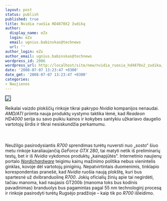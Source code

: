 ```yaml
---
layout: post
status: publish
published: true
title: Nvidia ruošia HD4870X2 žudiką
author:
  display_name: eZx
  login: eZx
  email: ugnius.babinskas@technews
  url: ''
author_login: eZx
author_email: ugnius.babinskas@technews
wordpress_id: 2086
wordpress_url: http://localhost/site/new/nvidia_ruosia_hd4870x2_zudika/
date: '2008-07-07 13:23:47 +0300'
date_gmt: '2008-07-07 13:23:47 +0300'
categories:
- Naujienos
---
```

<div class="imgright"><img src="http://www.technews.lt/upl/Failai/imgs.jpg" border="1"></div>
<p>Reikalai vaizdo plokščių rinkoje tikrai pakrypo <i>Nvidia</i> kompanijos nenaudai. <i>AMD/ATI</i> priimta nauja produktų vystymo taktika lėmė, kad <i>Readeon HD4000</i> serija su savo puikiu kainos ir kokybes santykiu užkariavo daugelio vartotojų širdis ir tikrai nesiskundžia perkamumu.<br />
<br><br />
<br>Neužilgo pasirodysiantis <i>R700</i> sprendimas turėtų nuversti nuo „sosto“ šiuo metu rinkoje karaliaujančią <i>GeForce GTX 280</i>, tai matyti netik iš preliminarių testų, bet ir iš <i>Nvidia</i> vykdomos produktų „kainapjūtės“. Internetinio naujienų portalo <a class="ns" href="http://www.nordichardware.com"><i>Nordichardware</i></a> teigimu kainų mažinimo politika nebus vienintelis ginklas, kovoje dėl vartotojų piniginių. Nepatvirtintais duomenimis, tinklapio korespondentas pranešė, kad <i>Nvidia</i> ruošia naują plokštę, kuri bus spartesnė už dvibranduolinę <i>R700</i>. Jokių oficialių žinių apie tai negirdėti, tačiau manoma, kad naujasis GT200b (manoma toks bus kodinis pavadinimas) branduolys bus pagamintas pagal 55 nm technologinį procesą ir rinkoje pasirodyti turėtų Rugsėjo pradžioje – kaip tik po <i>R700</i> išleidimo.<br />
<br><br />
<br><br />
<br></p>

